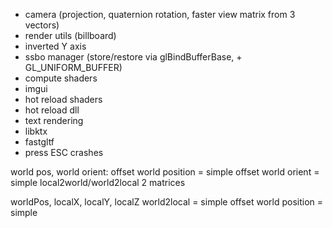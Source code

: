 * camera (projection, quaternion rotation, faster view matrix from 3 vectors)
* render utils (billboard)
* inverted Y axis
* ssbo manager (store/restore via glBindBufferBase, + GL_UNIFORM_BUFFER)
* compute shaders
* imgui
* hot reload shaders
* hot reload dll
* text rendering
* libktx
* fastgltf
* press ESC crashes

world pos, world orient:
offset world position = simple
offset world orient = simple
local2world/world2local 2 matrices

worldPos, localX, localY, localZ
world2local = simple
offset world position = simple
